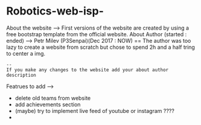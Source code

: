 # Robotics-web-isp-

About the website -->
    First versions of the website are created by using a free bootstrap template from the official website.
About Author (started : ended) -->
    Petr Milev (P3Senpai)(Dec 2017 : NOW) == The author was too lazy to create a website from scratch but                                          chose to spend 2h and a half tring to center a img.
    
    --
    If you make any changes to the website add your about author description
Featrues to add --> 

- delete old teams from website
- add achievements section
- (maybe) try to implement live feed of youtube or instagram ????
- 